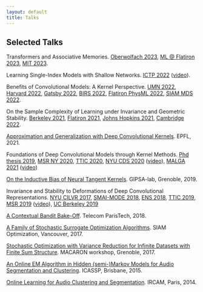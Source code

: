 ```yaml
---
layout: default
title: Talks
---
```

## Selected Talks

Transformers and Associative Memories. [Oberwolfach 2023](files/talk_ow23.pdf), [ML @ Flatiron 2023](files/talk_mlfi23.pdf), [MIT 2023](files/mit_lecture_transformer.pdf).

Learning Single-Index Models with Shallow Networks. [ICTP 2022](files/talk_ictp22.pdf) ([video](https://www.youtube.com/watch?v=A4F6-32_n40)).

Benefits of Convolutional Models: A Kernel Perspective. [UMN 2022](files/talk_umn22.pdf), [Harvard 2022](files/talk_harvard22.pdf), [Gatsby 2022](files/talk_gatsby22.pdf), [BIRS 2022](files/talk_birs22.pdf), [Flatiron PhysML 2022](files/talk_flatiron_physml22.pdf), [SIAM MDS 2022]().

On the Sample Complexity of Learning under Invariance and Geometric Stability. [Berkeley 2021](files/talk_berkeley21.pdf), [Flatiron 2021](files/talk_flatiron21.pdf), [Johns Hopkins 2021](files/talk_jhu21.pdf), [Cambridge 2022](files/talk_cambridge22.pdf).

[Approximation and Generalization with Deep Convolutional Kernels](files/talk_epfl21.pdf). EPFL, 2021.

Foundations of Deep Convolutional Models through Kernel Methods. [Phd thesis 2019](files/phd_slides.pdf), [MSR NY 2020](files/talk_msr20.pdf), [TTIC 2020](files/talk_ttic20.pdf), [NYU CDS 2020](files/talk_cds.pdf) ([video](https://drive.google.com/file/d/1MNyCgVZvRQjq9MSuRVoxAITtkliOaRx_/view)), [MALGA 2021](files/talk_malga21.pdf) ([video](https://www.youtube.com/watch?v=o5ENlzzOqS4))

[On the Inductive Bias of Neural Tangent Kernels](files/talk_gipsa.pdf). GIPSA-lab, Grenoble, 2019.

Invariance and Stability to Deformations of Deep Convolutional Representations. [NYU CILVR 2017](files/stability_nyu17.pdf), [SMAI-MODE 2018](files/talk_mode18.pdf), [ENS 2018](files/stability_ens.pdf), [TTIC 2019](files/stability_ttic.pdf), [MSR 2019](files/stability_msr.pdf) ([video](https://www.youtube.com/watch?v=tn4C__Kxm18)), [UC Berkeley 2019](files/stability_berkeley.pdf)

[A Contextual Bandit Bake-Off](files/bakeoff_telecom.pdf). Telecom ParisTech, 2018.

[A Family of Stochastic Surrogate Optimization Algorithms](files/talk_opt17.pdf). SIAM Optimization, Vancouver, 2017.

[Stochastic Optimization with Variance Reduction for Infinite Datasets with Finite Sum Structure](files/smiso_macaron17.pdf). MACARON workshop, Grenoble, 2017.

[An Online EM Algorithm in Hidden (semi-)Markov Models for Audio Segmentation and Clustering](files/icassp2015.pdf).
ICASSP, Brisbane, 2015.

[Online Learning for Audio Clustering and Segmentation](files/ircam2014.pdf). IRCAM, Paris, 2014.
